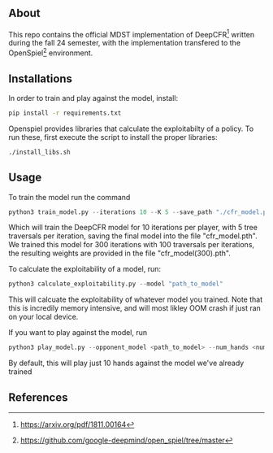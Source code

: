 ## About
This repo contains the official MDST implementation of DeepCFR[^1] written during the fall 24 semester, with the implementation transfered to the OpenSpiel[^2] environment. 

## Installations
In order to train and play against the model, install:
```bash
pip install -r requirements.txt
```
Openspiel provides libraries that calculate the exploitabilty of a policy. To run these, first execute the script to install the proper libraries:
```bash
./install_libs.sh
``` 

## Usage
To train the model run the command
```python
python3 train_model.py --iterations 10 --K 5 --save_path "./cfr_model.pth" 
```
Which will train the DeepCFR model for 10 iterations per player, with 5 tree traversals per iteration, saving the final model into the file "cfr_model.pth". We trained this model for 300 iterations with 100 traversals per iterations, the resulting weights are provided in the file "cfr_model(300).pth". 

To calculate the exploitability of a model, run:
```python
python3 calculate_exploitability.py --model "path_to_model"
```
This will calcuate the exploitability of whatever model you trained. Note that this is incredily memory intensive, and will most likley OOM crash if just ran on your local device. 

If you want to play against the model, run
```python
python3 play_model.py --opponent_model <path_to_model> --num_hands <num_hands>
```
By default, this will play just 10 hands against the model we've already trained

## References
[^1]: https://arxiv.org/pdf/1811.00164
[^2]: https://github.com/google-deepmind/open_spiel/tree/master